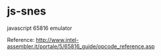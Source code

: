 js-snes
=======

javascript 65816 emulator

Reference: http://www.intel-assembler.it/portale/5/65816_guide/opcode_reference.asp
